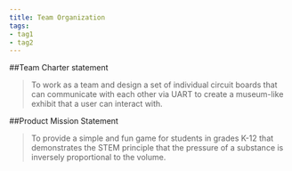 ```yaml
---
title: Team Organization
tags:
- tag1
- tag2
---
```


##Team Charter statement
>To work as a team and design a set of individual circuit boards that can communicate with each other via UART to create a museum-like exhibit that a user can interact with.

##Product Mission Statement
>To provide a simple and fun game for students in grades K-12 that demonstrates the STEM principle that the pressure of a substance is inversely proportional to the volume.
